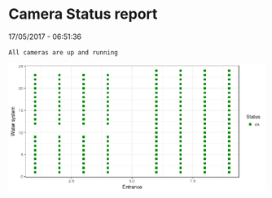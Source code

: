 Camera Status report
================
17/05/2017 - 06:51:36

    All cameras are up and running

![](camreport_files/figure-markdown_github/unnamed-chunk-2-1.png)
